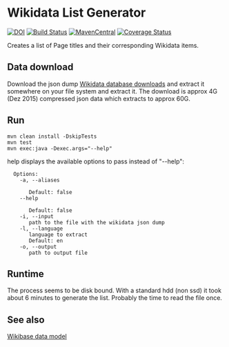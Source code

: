 Wikidata List Generator
=======================
[![DOI](https://zenodo.org/badge/48117824.svg)](https://zenodo.org/badge/latestdoi/48117824)
[![Build Status](https://travis-ci.org/physikerwelt/WikidataListGenerator.svg?branch=master)](https://travis-ci.org/physikerwelt/WikidataListGenerator)
[![MavenCentral](https://maven-badges.herokuapp.com/maven-central/com.formulasearchengine/wikidatalistgenerator/badge.svg)](https://search.maven.org/#search%7Cga%7C1%7Cg%3A%22com.formulasearchengine%22)
[![Coverage Status](https://coveralls.io/repos/physikerwelt/WikidataListGenerator/badge.svg?branch=master&service=github)](https://coveralls.io/github/physikerwelt/WikidataListGenerator?branch=master)

Creates a list of Page titles and their corresponding Wikidata items.
## Data download
Download the json dump [Wikidata database downloads](https://www.wikidata.org/wiki/Wikidata:Database_download) and 
extract it somewhere on your file system and extract it.
The download is approx 4G (Dez 2015) compressed json data which extracts to approx 60G.
## Run
```
mvn clean install -DskipTests
mvn test
mvn exec:java -Dexec.args="--help"
```
help displays the available options to pass instead of "--help":
```
  Options:
    -a, --aliases

       Default: false
    --help

       Default: false
    -i, --input
       path to the file with the wikidata json dump
    -l, --language
       language to extract
       Default: en
    -o, --output
       path to output file
```


## Runtime
The process seems to be disk bound. With a standard hdd (non ssd) it took about 6 minutes to generate the list.
Probably the time to read the file once.

## See also
[Wikibase data model](https://www.mediawiki.org/wiki/Wikibase/DataModel/JSON)
